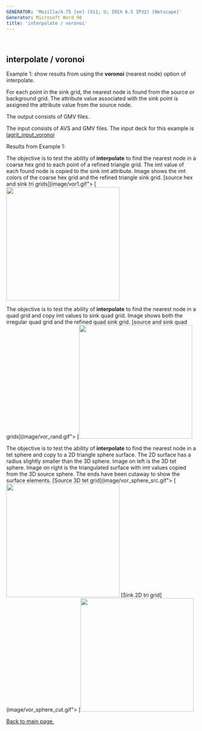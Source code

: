 ```yaml
---
GENERATOR: 'Mozilla/4.75 [en] (X11; U; IRIX 6.5 IP32) [Netscape]'
Generator: Microsoft Word 98
title: 'interpolate / voronoi'
---
```


 

interpolate / voronoi
---------------------





Example 1: show results from using the **voronoi** (nearest node) option
of interpolate.




 For each point in the sink grid, the nearest node is found from the
 source or background grid. The attribute value associated with the
 sink point is assigned the attribute value from the source node.

 The output consists of GMV files.

 The input consists of AVS and GMV files. The input deck for this
 example is
 [lagrit\_input\_voronoi](../lagrit_input_voronoi)





Results from Example 1:




 The objective is to test the ability of **interpolate** to find the
 nearest node in a coarse hex grid to each point of a refined triangle
 grid. The imt value of each found node is copied to the sink imt
 attribute. Image shows the imt colors of the coarse hex grid and the
 refined triangle sink grid.
[source hex and sink tri grids](image/vor1.gif">
[<img height="300" width="300" src="https://lanl.github.io/LaGriT/docs/assets/images/vor1_TN.GIF)](image/vor1.gif">

 The objective is to test the ability of **interpolate** to find the
 nearest node in a quad grid and copy imt values to sink quad grid.
 Image shows both the irregular quad grid and the refined quad sink
 grid.
[source and sink quad grids](image/vor_rand.gif">
[<img height="300" width="300" src="https://lanl.github.io/LaGriT/docs/assets/images/vor_rand_TN.GIF)](image/vor_rand.gif">

 The objective is to test the ability of **interpolate** to find the
 nearest node in a tet sphere and copy to a 2D triangle sphere surface.
 The 2D surface has a radius slightly smaller than the 3D sphere. Image
 on left is the 3D tet sphere. Image on right is the triangulated
 surface with imt values copied from the 3D source sphere. The ends
 have been cutaway to show the surface elements.
[Source 3D tet grid](image/vor_sphere_src.gif">
[<img height="300" width="300" src="https://lanl.github.io/LaGriT/docs/assets/images/vor_sphere_src_TN.GIF)](image/vor_sphere_src.gif">
[Sink 2D tri grid](image/vor_sphere_cut.gif">
[<img height="300" width="300" src="https://lanl.github.io/LaGriT/docs/assets/images/vor_sphere_cut_TN.GIF)](image/vor_sphere_cut.gif">








[Back to main page.](main_interpolate.md#DEMOS)



